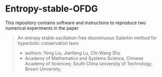 # Entropy-stable-OFDG
This repository contains software and instructions to reproduce two numerical experiments in the paper
> An entropy stable oscillation-free disontinuous Galerkin method for hyperbolic conservation laws 
>
> * authors: Yong Liu, Jianfang Lu, Chi-Wang Shu
> * Academy of Mathematics and Systems Science, Chinese Academy of Sciences; South China University of Technology; Brown University.
